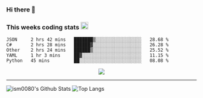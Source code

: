 ### Hi there 👋

<!--START_SECTION:giphy-->
<!--END_SECTION:giphy-->

### This weeks coding stats <img src="https://media1.giphy.com/media/LmNwrBhejkK9EFP504/giphy.gif?cid=ecf05e4723nsktnyyj53u162g7cy5rjqfg6gz06kxdg5y55g&rid=giphy.gif" width="20" height="20" />
<!--START_SECTION:waka-->
```text
JSON     2 hrs 42 mins   ███████▒░░░░░░░░░░░░░░░░░   28.68 % 
C#       2 hrs 28 mins   ██████▓░░░░░░░░░░░░░░░░░░   26.28 % 
Other    2 hrs 24 mins   ██████▒░░░░░░░░░░░░░░░░░░   25.52 % 
YAML     1 hr 3 mins     ██▓░░░░░░░░░░░░░░░░░░░░░░   11.15 % 
Python   45 mins         ██░░░░░░░░░░░░░░░░░░░░░░░   08.08 % 
```
<!--END_SECTION:waka-->

<!--START_SECTION:comicstrip-->
<p align="center">
 <a href="https://xkcd.com/">
 <img src="https://imgs.xkcd.com/comics/mask_opinions.png" />
</a>
</p>
<!--END_SECTION:comicstrip-->

---

![ism0080's Github Stats](https://github-readme-stats.vercel.app/api?username=ism0080&show_icons=true%hide_border=true&hide=issues)
![Top Langs](https://github-readme-stats.vercel.app/api/top-langs/?username=ism0080&layout=compact)

<!--
**ism0080/ism0080** is a ✨ _special_ ✨ repository because its `README.md` (this file) appears on your GitHub profile.

Here are some ideas to get you started:

- 🔭 I’m currently working on ...
- 🌱 I’m currently learning ...
- 👯 I’m looking to collaborate on ...
- 🤔 I’m looking for help with ...
- 💬 Ask me about ...
- 📫 How to reach me: ...
- 😄 Pronouns: ...
- ⚡ Fun fact: ...
-->
